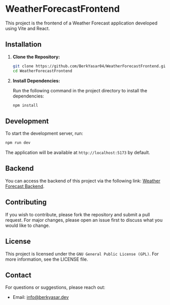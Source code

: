 # WeatherForecastFrontend
This project is the frontend of a Weather Forecast application developed using Vite and React.

## Installation

1. **Clone the Repository:**

   ```bash
   git clone https://github.com/BerkYasar04/WeatherForecastFrontend.git
   cd WeatherForecastFrontend
   ```

2. **Install Dependencies:**

   Run the following command in the project directory to install the dependencies:

   ```bash
   npm install
   ```

## Development

To start the development server, run:

```bash
npm run dev
```

The application will be available at `http://localhost:5173` by default.

## Backend

You can access the backend of this project via the following link: [Weather Forecast Backend](https://github.com/BerkYasar04/WeatherForecastBackend).

## Contributing

If you wish to contribute, please fork the repository and submit a pull request. For major changes, please open an issue first to discuss what you would like to change.

## License

This project is licensed under the `GNU General Public License (GPL)`. For more information, see the LICENSE file.

## Contact

For questions or suggestions, please reach out:

- Email: info@berkyasar.dev
